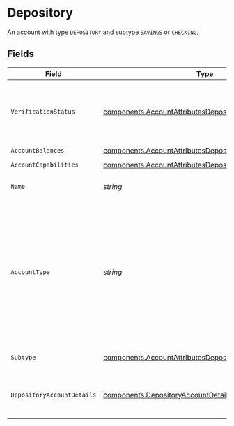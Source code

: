 # Depository

An account with type `DEPOSITORY` and subtype `SAVINGS` or `CHECKING`.


## Fields

| Field                                                                                                                                                                  | Type                                                                                                                                                                   | Required                                                                                                                                                               | Description                                                                                                                                                            | Example                                                                                                                                                                |
| ---------------------------------------------------------------------------------------------------------------------------------------------------------------------- | ---------------------------------------------------------------------------------------------------------------------------------------------------------------------- | ---------------------------------------------------------------------------------------------------------------------------------------------------------------------- | ---------------------------------------------------------------------------------------------------------------------------------------------------------------------- | ---------------------------------------------------------------------------------------------------------------------------------------------------------------------- |
| `VerificationStatus`                                                                                                                                                   | [components.AccountAttributesDepositoryVerificationStatus](../../models/components/accountattributesdepositoryverificationstatus.md)                                   | :heavy_check_mark:                                                                                                                                                     | A code that indicates the status of an account that is a destination for funds.                                                                                        | VERIFIED                                                                                                                                                               |
| `AccountBalances`                                                                                                                                                      | [components.AccountAttributesDepositoryAccountBalances](../../models/components/accountattributesdepositoryaccountbalances.md)                                         | :heavy_check_mark:                                                                                                                                                     | N/A                                                                                                                                                                    |                                                                                                                                                                        |
| `AccountCapabilities`                                                                                                                                                  | [components.AccountAttributesDepositoryAccountCapabilities](../../models/components/accountattributesdepositoryaccountcapabilities.md)                                 | :heavy_check_mark:                                                                                                                                                     | N/A                                                                                                                                                                    |                                                                                                                                                                        |
| `Name`                                                                                                                                                                 | *string*                                                                                                                                                               | :heavy_check_mark:                                                                                                                                                     | Display name for this account.                                                                                                                                         | Checking Account                                                                                                                                                       |
| `AccountType`                                                                                                                                                          | *string*                                                                                                                                                               | :heavy_check_mark:                                                                                                                                                     | The type of account. It differentiates between depository accounts (e.g. bank account), cards (e.g. debit) and earnings balance type of accounts (e.g. on demand pay). |                                                                                                                                                                        |
| `Subtype`                                                                                                                                                              | [components.AccountAttributesDepositorySubtype](../../models/components/accountattributesdepositorysubtype.md)                                                         | :heavy_check_mark:                                                                                                                                                     | The subtype of the account.                                                                                                                                            | CHECKING                                                                                                                                                               |
| `DepositoryAccountDetails`                                                                                                                                             | [components.DepositoryAccountDetails](../../models/components/depositoryaccountdetails.md)                                                                             | :heavy_check_mark:                                                                                                                                                     | The banking details of the account and account holder.                                                                                                                 |                                                                                                                                                                        |